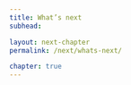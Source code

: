 ```yaml
---
title: What’s next
subhead: 

layout: next-chapter
permalink: /next/whats-next/

chapter: true
---
```


